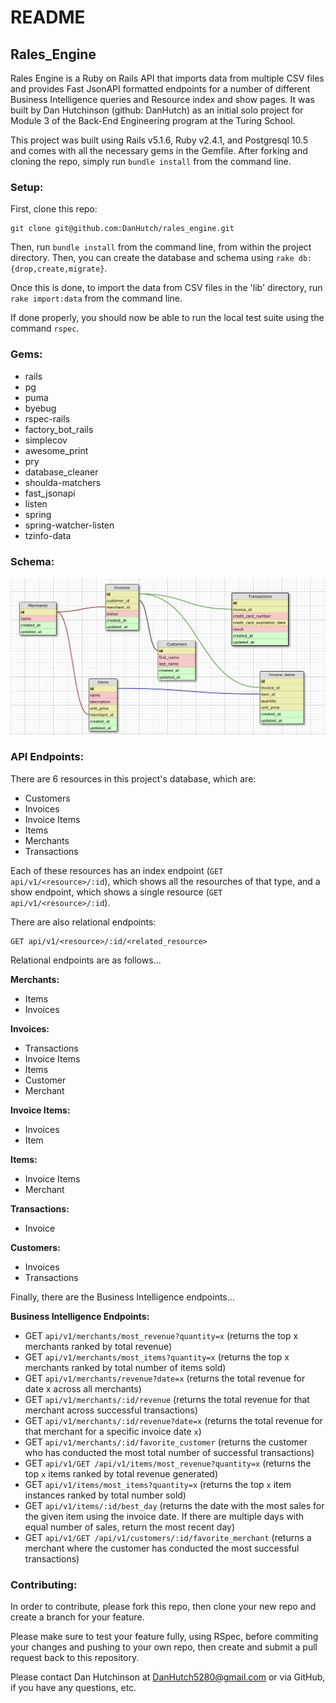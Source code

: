 # README
## Rales_Engine

Rales Engine is a Ruby on Rails API that imports data from multiple CSV files and provides Fast JsonAPI formatted endpoints for a number of different Business Intelligence queries and Resource index and show pages. It was built by Dan Hutchinson (github: DanHutch) as an initial solo project for Module 3 of the Back-End Engineering program at the Turing School.

This project was built using Rails v5.1.6,  Ruby v2.4.1, and Postgresql 10.5 and comes with all the necessary gems in the Gemfile. After forking and cloning the repo, simply run `bundle install` from the command line. 

### Setup:

First, clone this repo:

```
git clone git@github.com:DanHutch/rales_engine.git
```
Then, run `bundle install` from the command line, from within the project directory. Then, you can create the database and schema using `rake db:{drop,create,migrate}`.

Once this is done, to import the data from CSV files in the 'lib' directory, run `rake import:data` from the command line. 

If done properly, you should now be able to run the local test suite using the command `rspec`. 

### Gems:

- rails
- pg
- puma
- byebug
- rspec-rails
- factory_bot_rails
- simplecov
- awesome_print
- pry
- database_cleaner
- shoulda-matchers
- fast_jsonapi
- listen
- spring
- spring-watcher-listen
- tzinfo-data

### Schema:

![Schema Diagram](./schema_diagram.png)

### API Endpoints:

There are 6 resources in this project's database, which are:

- Customers
- Invoices
- Invoice Items
- Items
- Merchants
- Transactions

Each of these resources has an index endpoint (`GET api/v1/<resource>/:id`), which shows all the resourches of that type, and a show endpoint, which shows a single resource (`GET api/v1/<resource>/:id`).

There are also relational endpoints:
```
GET api/v1/<resource>/:id/<related_resource>
```

Relational endpoints are as follows...

**Merchants:**
- Items
- Invoices

**Invoices:**
- Transactions
- Invoice Items
- Items
- Customer
- Merchant

**Invoice Items:**
- Invoices
- Item

**Items:**
- Invoice Items
- Merchant

**Transactions:**
- Invoice

**Customers:**
- Invoices
- Transactions

Finally, there are the Business Intelligence endpoints...

**Business Intelligence Endpoints:**

- GET `api/v1/merchants/most_revenue?quantity=x`
(returns the top x merchants ranked by total revenue)
- GET `api/v1/merchants/most_items?quantity=x`
(returns the top x merchants ranked by total number of items sold)
- GET `api/v1/merchants/revenue?date=x`
(returns the total revenue for date x across all merchants)
- GET `api/v1/merchants/:id/revenue`
(returns the total revenue for that merchant across successful transactions)
- GET `api/v1/merchants/:id/revenue?date=x`
(returns the total revenue for that merchant for a specific invoice date `x`)
- GET `api/v1/merchants/:id/favorite_customer`
(returns the customer who has conducted the most total number of successful transactions)
- GET `api/v1/GET /api/v1/items/most_revenue?quantity=x`
(returns the top `x` items ranked by total revenue generated)
- GET `api/v1/items/most_items?quantity=x`
(returns the top `x` item instances ranked by total number sold)
- GET `api/v1/items/:id/best_day`
(returns the date with the most sales for the given item using the invoice date. If there are multiple days with equal number of sales, return the most recent day)
- GET `api/v1/GET /api/v1/customers/:id/favorite_merchant`
(returns a merchant where the customer has conducted the most successful transactions)

### Contributing:

In order to contribute, please fork this repo, then clone your new repo and create a branch for your feature.

Please make sure to test your feature fully, using RSpec, before commiting your changes and pushing to your own repo, then create and submit a pull request back to this repository. 

Please contact Dan Hutchinson at DanHutch5280@gmail.com or via GitHub, if you have any questions, etc. 
